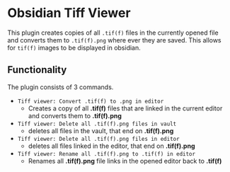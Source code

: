 # Obsidian Tiff Viewer

This plugin creates copies of all `.tif(f)` files in the currently opened file and converts them to `.tif(f).png` where ever they are saved. This allows for `tif(f)` images to be displayed in obsidian. 

## Functionality

The plugin consists of 3 commands.

- `Tiff viewer: Convert .tif(f) to .png in editor`
    - Creates a copy of all **.tif(f)** files that are linked in the current editor and converts them to **.tif(f).png**
- `Tiff viewer: Delete all .tif(f).png files in vault`
    - deletes all files in the vault, that end on **.tif(f).png**
- `Tiff viewer: Delete all .tif(f).png files in editor`
    - deletes all files linked in the editor, that end on **.tif(f).png**
- `Tiff viewer: Rename all .tif(f).png to .tif(f) in editor`
    - Renames all **.tif(f).png** file links in the opened editor back to **.tif(f)**


